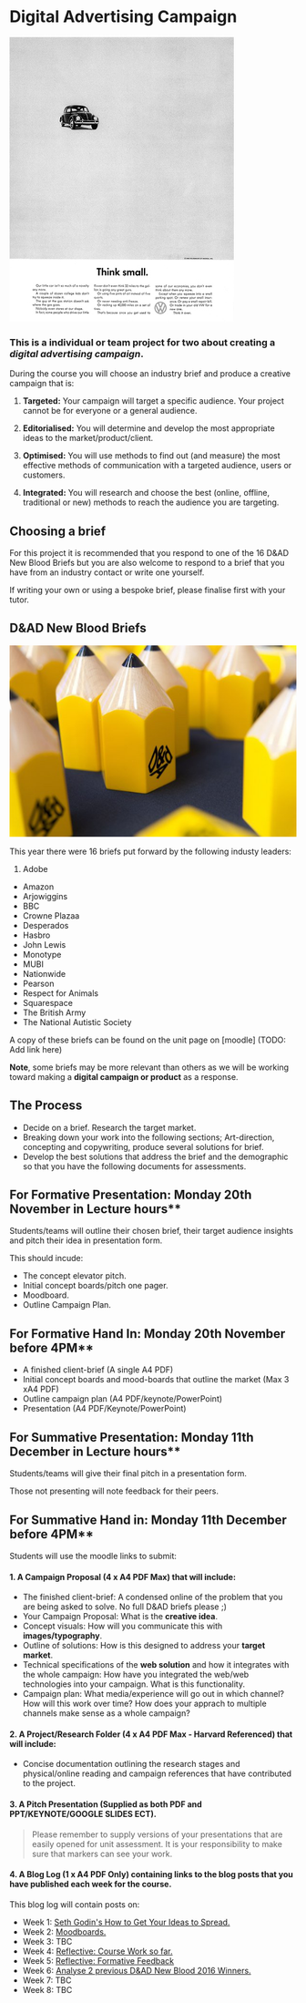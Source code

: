 # Digital Advertising Campaign

![](https://github.com/RavensbourneWebMedia/Digital_Advertising/blob/master/Think_Small.jpg) 

### This is a **individual** or **team project for two** about creating a *digital advertising campaign*.

During the course you will choose an industry brief and produce a creative campaign that is:

1. **Targeted:** Your campaign will target a specific audience. Your project cannot be for everyone or a general audience. 

2. **Editorialised:** You will determine and develop the most appropriate ideas to the market/product/client. 

3. **Optimised:** You will use methods to find out (and measure) the most effective methods of communication with a targeted audience, users or customers.

4. **Integrated:** You will research and choose the best (online, offline, traditional or new) methods to reach the audience you are targeting. 

## Choosing a brief

For this project it is recommended that you respond to one of the 16 D&AD New Blood Briefs but you are also welcome to respond to a brief that you have from an industry contact or write one yourself. 

If writing your own or using a bespoke brief, please finalise first with your tutor. 

## D&AD New Blood Briefs 

![alt text](https://github.com/RavensbourneWebMedia/Digital_Advertising/blob/master/sessions/01/assets/DAD_Award_New-Blood.jpg) 

This year there were 16 briefs put forward by the following industy leaders:

1. Adobe
* Amazon
* Arjowiggins
* BBC 
* Crowne Plazaa
* Desperados
* Hasbro
* John Lewis
* Monotype
* MUBI
* Nationwide
* Pearson
* Respect for Animals
* Squarespace
* The British Army
* The National Autistic Society

A copy of these briefs can be found on the unit page on [moodle] (TODO: Add link here)

**Note**, some briefs may be more relevant than others as we will be working toward making a **digital campaign or product** as a response. 

## The Process

* Decide on a brief. Research the target market. 
* Breaking down your work into the following sections; Art-direction, concepting and copywriting, produce several solutions for brief. 
* Develop the best solutions that address the brief and the demographic so that you have the following documents for assessments.

## For Formative Presentation: Monday 20th November in Lecture hours**

Students/teams will outline their chosen brief, their target audience insights and pitch their idea in presentation form.

This should incude:

* The concept elevator pitch. 
* Initial concept boards/pitch one pager. 
* Moodboard.
* Outline Campaign Plan. 

## For Formative Hand In: Monday 20th November before 4PM**

* A finished client-brief (A single A4 PDF)
* Initial concept boards and mood-boards that outline the market (Max 3 xA4 PDF)
* Outline campaign plan (A4 PDF/keynote/PowerPoint)
* Presentation (A4 PDF/Keynote/PowerPoint)

## For Summative Presentation: Monday 11th December in Lecture hours**

Students/teams will give their final pitch in a presentation form.

Those not presenting will note feedback for their peers. 

## For Summative Hand in: Monday 11th December before 4PM**

Students will use the moodle links to submit: 

#### 1. A Campaign Proposal (4 x A4 PDF Max) that will include:

* The finished client-brief: A condensed online of the problem that you are being asked to solve. No full D&AD briefs please ;)
* Your Campaign Proposal: What is the **creative idea**. 
* Concept visuals: How will you communicate this with **images/typography**. 
* Outline of solutions: How is this designed to address your **target market**.
* Technical specifications of the **web solution** and how it integrates with the whole campaign: How have you integrated the web/web technologies into your campaign. What is this functionality. 
* Campaign plan: What media/experience will go out in which channel? How will this work over time? How does your apprach to multiple channels make sense as a whole campaign? 

#### 2. A Project/Research Folder (4 x A4 PDF Max - Harvard Referenced) that will include:

* Concise documentation outlining the research stages and physical/online reading and campaign references that have contributed to the project.

#### 3. A Pitch Presentation (Supplied as **both** PDF and PPT/KEYNOTE/GOOGLE SLIDES ECT). 

> Please remember to supply versions of your presentations that are easily opened for unit assessment. It is your responsibility to make sure that markers can see your work. 

#### 4. A Blog Log (1 x A4 PDF Only) containing links to the blog posts that you have published each week for the course. 

This blog log will contain posts on:

* Week 1: [Seth Godin's How to Get Your Ideas to Spread.](https://github.com/RavensbourneWebMedia/Digital_Advertising/tree/master/sessions/01#homework)
* Week 2: [Moodboards.](https://github.com/RavensbourneWebMedia/Digital_Advertising/tree/master/sessions/02#homework)
* Week 3: TBC
* Week 4: [Reflective: Course Work so far.](https://github.com/RavensbourneWebMedia/Digital_Advertising/tree/master/sessions/04#homework) 
* Week 5: [Reflective: Formative Feedback](https://github.com/RavensbourneWebMedia/Digital_Advertising/tree/master/sessions/05#homework)
* Week 6: [Analyse 2 previous D&AD New Blood 2016 Winners.](https://github.com/RavensbourneWebMedia/Digital_Advertising/tree/master/sessions/07#homework)
* Week 7: TBC
* Week 8: TBC
